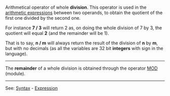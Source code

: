 Arithmetical operator of whole **division**. This operator is used in the [arithmetic expressions](definition_of_an_expression.md) between two operands, to obtain the quotient
of the first one divided by the second one.

For instance **7 / 3** will return 2 as, on doing the whole division of 7
by 3, the quotient will equal **2** (and the remainder will be 1).

That is to say, **n / m** will always return the result of the division of **n** by **m**, but with no decimals (as all the variables are 32 bit **integers** with sign in the language).

---------------------------------------


The **remainder** of a whole division is obtained through the operator [MOD](mod__percent.md) (module).

---------------------------------------
See: [Syntax](syntax_of_a_programdot.md) - [Expression](definition_of_an_expression.md)

